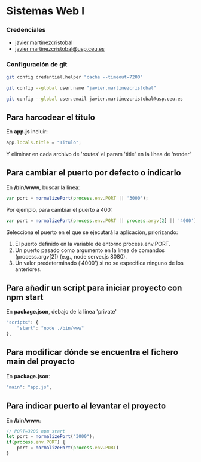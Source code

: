 # Sistemas Web I

### Credenciales
- javier.martinezcristobal
- javier.martinezcristobal@usp.ceu.es

### Configuración de git
```bash
git config credential.helper "cache --timeout=7200"
```
```bash
git config --global user.name "javier.martinezcristobal"
````
```bash
git config --global user.email javier.martinezcristobal@usp.ceu.es
```

## Para harcodear el título
En **app.js** incluir:
```js
app.locals.title = "Titulo";
```
Y eliminar en cada archivo de 'routes' el param 'title' en la línea de 'render'


## Para cambiar el puerto por defecto o indicarlo
En **/bin/www**, buscar la linea:
```javascript
var port = normalizePort(process.env.PORT || '3000');
```
Por ejemplo, para cambiar el puerto a 400:
```javascript
var port = normalizePort(process.env.PORT || process.argv[2] || '4000');
```
Selecciona el puerto en el que se ejecutará la aplicación, priorizando:
1. El puerto definido en la variable de entorno process.env.PORT.
2. Un puerto pasado como argumento en la línea de comandos (process.argv[2]) (e.g., node server.js 8080).
3. Un valor predeterminado ('4000') si no se especifica ninguno de los anteriores.


## Para añadir un script para iniciar proyecto con npm start 
En **package.json**, debajo de la linea 'private'
```js
"scripts": {
    "start": "node ./bin/www"
},
```


## Para modificar dónde se encuentra el fichero main del proyecto 
En **package.json**:
```js
"main": "app.js",
```


## Para indicar puerto al levantar el proyecto
En **/bin/www**:
```js
// PORT=3200 npm start
let port = normalizePort("3000");
if(process.env.PORT) {
    port = normalizePort(process.env.PORT)
}
```

